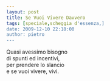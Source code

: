 ```yaml
---
layout: post
title: Se Vuoi Vivere Davvero
tags: [speciale,scheggia d'essenza,]
date: 2009-12-10 22:18:00
author: pietro
---
```

Quasi avessimo bisogno<br/>di spunti ed incentivi,<br/>per prendere lo slancio<br/>e se vuoi vivere, vivi.
